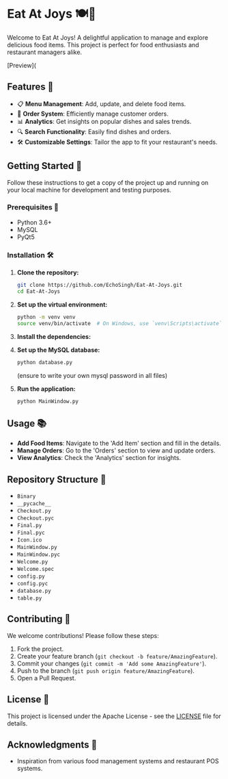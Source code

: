 # Eat At Joys 🍽️🎉

Welcome to Eat At Joys! A delightful application to manage and explore delicious food items. This project is perfect for food enthusiasts and restaurant managers alike.

[Preview](

## Features 🌟

- 📋 **Menu Management**: Add, update, and delete food items.
- 🛒 **Order System**: Efficiently manage customer orders.
- 📊 **Analytics**: Get insights on popular dishes and sales trends.
- 🔍 **Search Functionality**: Easily find dishes and orders.
- 🛠️ **Customizable Settings**: Tailor the app to fit your restaurant's needs.

## Getting Started 🚀

Follow these instructions to get a copy of the project up and running on your local machine for development and testing purposes.

### Prerequisites 🧰

- Python 3.6+
- MySQL 
- PyQt5

### Installation 🛠️

1. **Clone the repository:**

    ```bash
    git clone https://github.com/EchoSingh/Eat-At-Joys.git
    cd Eat-At-Joys
    ```

2. **Set up the virtual environment:**

    ```sh
    python -m venv venv
    source venv/bin/activate  # On Windows, use `venv\Scripts\activate`
    ```

3. **Install the dependencies:**

4. **Set up the MySQL database:**

    ```sh
    python database.py
    ```
    (ensure to write your own mysql password in all files)
6. **Run the application:**

    ```bash
    python MainWindow.py
    ```

## Usage 📚

- **Add Food Items**: Navigate to the 'Add Item' section and fill in the details.
- **Manage Orders**: Go to the 'Orders' section to view and update orders.
- **View Analytics**: Check the 'Analytics' section for insights.

## Repository Structure 📁

- `Binary`
- `__pycache__`
- `Checkout.py`
- `Checkout.pyc`
- `Final.py`
- `Final.pyc`
- `Icon.ico`
- `MainWindow.py`
- `MainWindow.pyc`
- `Welcome.py`
- `Welcome.spec`
- `config.py`
- `config.pyc`
- `database.py`
- `table.py`

## Contributing 🤝

We welcome contributions! Please follow these steps:

1. Fork the project.
2. Create your feature branch (`git checkout -b feature/AmazingFeature`).
3. Commit your changes (`git commit -m 'Add some AmazingFeature'`).
4. Push to the branch (`git push origin feature/AmazingFeature`).
5. Open a Pull Request.

## License 📄

This project is licensed under the Apache License - see the [LICENSE](LICENSE) file for details.

## Acknowledgments 🙏

- Inspiration from various food management systems and restaurant POS systems.
